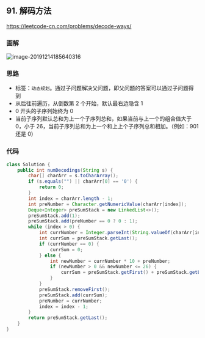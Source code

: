 ## 91. 解码方法

https://leetcode-cn.com/problems/decode-ways/

### 画解

![image-20191214185640316](https://tva1.sinaimg.cn/large/006tNbRwly1g9wg9u89p9j31op0u0kjn.jpg)

### 思路

- 标签：`动态规划`。通过子问题解决父问题，即父问题的答案可以通过子问题得到
- 从后往前遍历，从倒数第 2 个开始，默认最右边隐含 1
- 0 开头的子序列始终为 0
- 当前子序列默认总和为上一个子序列总和，如果当前与上一个的组合值大于 0，小于 26，当前子序列总和为上一个和上上个子序列总和相加。（例如：901 还是 0）

### 代码

```Java
class Solution {
    public int numDecodings(String s) {
        char[] charArr = s.toCharArray();
        if (s.equals("") || charArr[0] == '0') {
            return 0;
        }
        int index = charArr.length - 1;
        int preNumber = Character.getNumericValue(charArr[index]);
        Deque<Integer> preSumStack = new LinkedList<>();
        preSumStack.add(1);
        preSumStack.add(preNumber == 0 ? 0 : 1);
        while (index > 0) {
            int currNumber = Integer.parseInt(String.valueOf(charArr[index - 1]));
            int currSum = preSumStack.getLast();
            if (currNumber == 0) {
                currSum = 0;
            } else {
                int newNumber = currNumber * 10 + preNumber;
                if (newNumber > 0 && newNumber <= 26) {
                    currSum = preSumStack.getFirst() + preSumStack.getLast();
                }
            }
            preSumStack.removeFirst();
            preSumStack.add(currSum);
            preNumber = currNumber;
            index = index - 1;
        }
        return preSumStack.getLast();
    }
}
```

